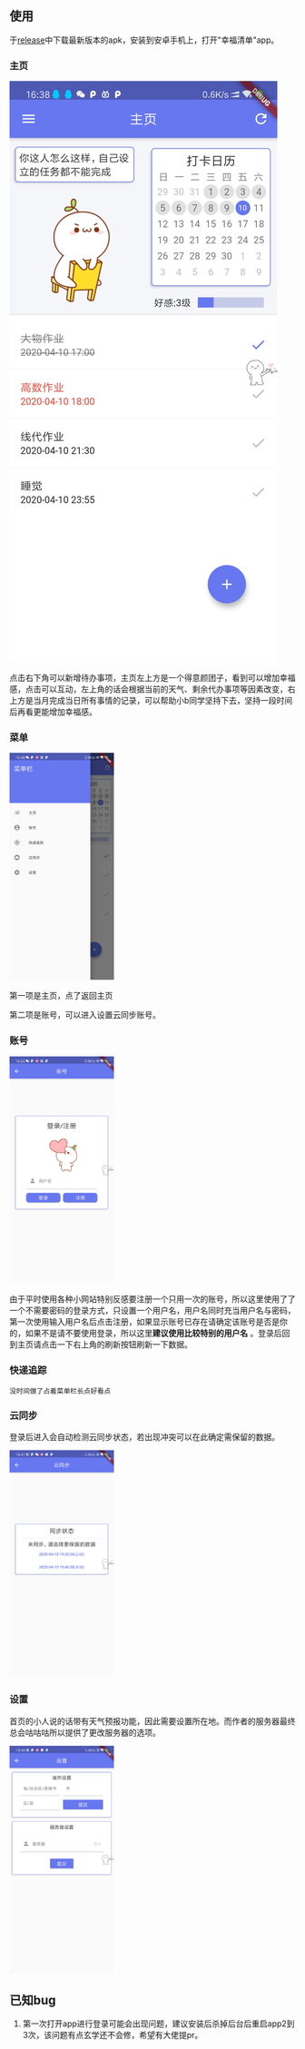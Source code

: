 ## 使用

于[release](https://github.com/Xander-C/Brain_hole/releases)中下载最新版本的apk，安装到安卓手机上，打开"幸福清单"app。

### 主页

![mainpage](./images/01.jpg)

点击右下角可以新增待办事项，主页左上方是一个得意颜团子，看到可以增加幸福感，点击可以互动，左上角的话会根据当前的天气、剩余代办事项等因素改变，右上方是当月完成当日所有事情的记录，可以帮助小b同学坚持下去，坚持一段时间后再看更能增加幸福感。

### 菜单

<img src="./images/02.jpg" style="height:400px">



第一项是主页，点了返回主页

第二项是账号，可以进入设置云同步账号。

### 账号

<img src="./images/03.jpg" style="height:400px">

由于平时使用各种小网站特别反感要注册一个只用一次的账号，所以这里使用了了一个不需要密码的登录方式，只设置一个用户名，用户名同时充当用户名与密码，第一次使用输入用户名后点击注册，如果显示账号已存在请确定该账号是否是你的，如果不是请不要使用登录，所以这里**建议使用比较特别的用户名** 。登录后回到主页请点击一下右上角的刷新按钮刷新一下数据。

### 快递追踪

``没时间做了占着菜单栏长点好看点``

### 云同步

登录后进入会自动检测云同步状态，若出现冲突可以在此确定需保留的数据。

<img src="./images/04.jpg" style="height:400px">

### 设置

首页的小人说的话带有天气预报功能，因此需要设置所在地。而作者的服务器最终总会咕咕咕所以提供了更改服务器的选项。

<img src="./images/05.jpg" style="height:400px">

## 已知bug

1. 第一次打开app进行登录可能会出现问题，建议安装后杀掉后台后重启app2到3次，该问题有点玄学还不会修，希望有大佬提pr。